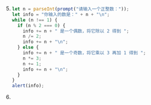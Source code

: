 5. ```javascript
   let n = parseInt(prompt("请输入一个正整数："));
   let info = "你输入的数是：" + n + "\n";
   while (n !== 1) {
     if (n % 2 === 0) {
       info += n + " 是一个偶数，将它除以 2 得到 ";
       n /= 2;
       info += n + "\n";
     } else {
       info += n + " 是一个奇数，将它乘以 3 再加 1 得到 ";
       n *= 3;
       n += 1;
       info += n + "\n";
     }
   }
   alert(info);
   ```

6. 